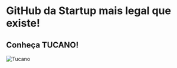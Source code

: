 # GitHub da Startup mais legal que existe!

## Conheça TUCANO!

<img src="https://www.urbanarts.com.br/imagens/produtos/156229/0/Ampliada/retrato-tucano.jpg"
     alt="Tucano"
     style="float: left; margin-right: 10px;" />
